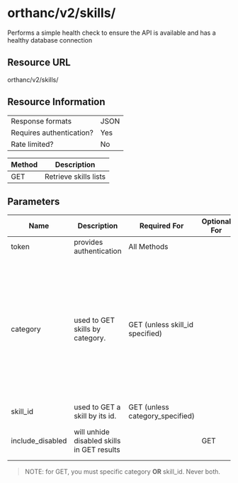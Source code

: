 
# orthanc/v2/skills/
Performs a simple health check to ensure the API is available and has a healthy database connection

## Resource URL
orthanc/v2/skills/


## Resource Information
|                          |      |
| ------------------------ | ---- |
| Response formats         | JSON |
| Requires authentication? | Yes  |
| Rate limited?            | No   |

| Method | Description               |
| ------ | ------------------------- |
| GET    | Retrieve skills lists |


## Parameters
| Name                        | Description                                | Required For                   | Optional For | Example                                                                                                                                                                                                                                                                                                                               |
| --------------------------- | ------------------------------------------ | ------------------------------ | ------------ | ------------------------------------------------------------------------------------------------------------------------------------------------------------------------------------------------------------------------------------------------------------------------------------------------------------------------------------- |
| token                       | provides authentication                    | All Methods                    |              |
| category                    | used to GET skills by category.            | GET (unless skill_id specified)|              | Can be set to 'all' or a valid skill category. If you set it to an invalid skill category, a message will give you a list of valid options. |
| skill_id                    | used to GET a skill by its id.             | GET (unless category_specified)|              | 31022 |
| include_disabled            | will unhide disabled skills in GET results |                                | GET          |value doesn't need to be set|

> NOTE: for GET, you must specific category **OR** skill_id. Never both.
